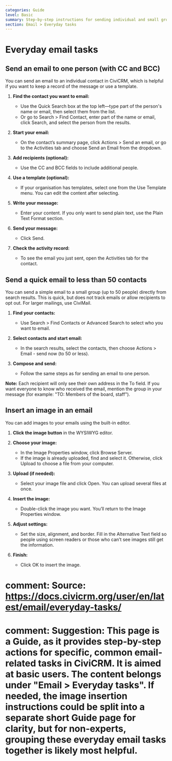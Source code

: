 ```yaml
---
categories: Guide
level: Basic
summary: Step-by-step instructions for sending individual and small group emails, and inserting images in emails, using CiviCRM.
section: Email > Everyday tasks
---
```


# Everyday email tasks

## Send an email to one person (with CC and BCC)

You can send an email to an individual contact in CiviCRM, which is helpful if you want to keep a record of the message or use a template.

1. **Find the contact you want to email:**
   - Use the Quick Search box at the top left—type part of the person's name or email, then select them from the list.
   - Or go to Search > Find Contact, enter part of the name or email, click Search, and select the person from the results.

2. **Start your email:**
   - On the contact’s summary page, click Actions > Send an email, or go to the Activities tab and choose Send an Email from the dropdown.

3. **Add recipients (optional):**
   - Use the CC and BCC fields to include additional people.

4. **Use a template (optional):**
   - If your organisation has templates, select one from the Use Template menu. You can edit the content after selecting.

5. **Write your message:**
   - Enter your content. If you only want to send plain text, use the Plain Text Format section.

6. **Send your message:**
   - Click Send.

7. **Check the activity record:**
   - To see the email you just sent, open the Activities tab for the contact.

## Send a quick email to less than 50 contacts

You can send a simple email to a small group (up to 50 people) directly from search results. This is quick, but does not track emails or allow recipients to opt out. For larger mailings, use CiviMail.

1. **Find your contacts:**
   - Use Search > Find Contacts or Advanced Search to select who you want to email.

2. **Select contacts and start email:**
   - In the search results, select the contacts, then choose Actions > Email - send now (to 50 or less).

3. **Compose and send:**
   - Follow the same steps as for sending an email to one person.

**Note:** Each recipient will only see their own address in the To field. If you want everyone to know who received the email, mention the group in your message (for example: "TO: Members of the board, staff").

## Insert an image in an email

You can add images to your emails using the built-in editor.

1. **Click the image button** in the WYSIWYG editor.

2. **Choose your image:**
   - In the Image Properties window, click Browse Server.
   - If the image is already uploaded, find and select it. Otherwise, click Upload to choose a file from your computer.

3. **Upload (if needed):**
   - Select your image file and click Open. You can upload several files at once.

4. **Insert the image:**
   - Double-click the image you want. You’ll return to the Image Properties window.

5. **Adjust settings:**
   - Set the size, alignment, and border. Fill in the Alternative Text field so people using screen readers or those who can’t see images still get the information.

6. **Finish:**
   - Click OK to insert the image.

# comment: Source: https://docs.civicrm.org/user/en/latest/email/everyday-tasks/
# comment: Suggestion: This page is a Guide, as it provides step-by-step actions for specific, common email-related tasks in CiviCRM. It is aimed at basic users. The content belongs under "Email > Everyday tasks". If needed, the image insertion instructions could be split into a separate short Guide page for clarity, but for non-experts, grouping these everyday email tasks together is likely most helpful.
